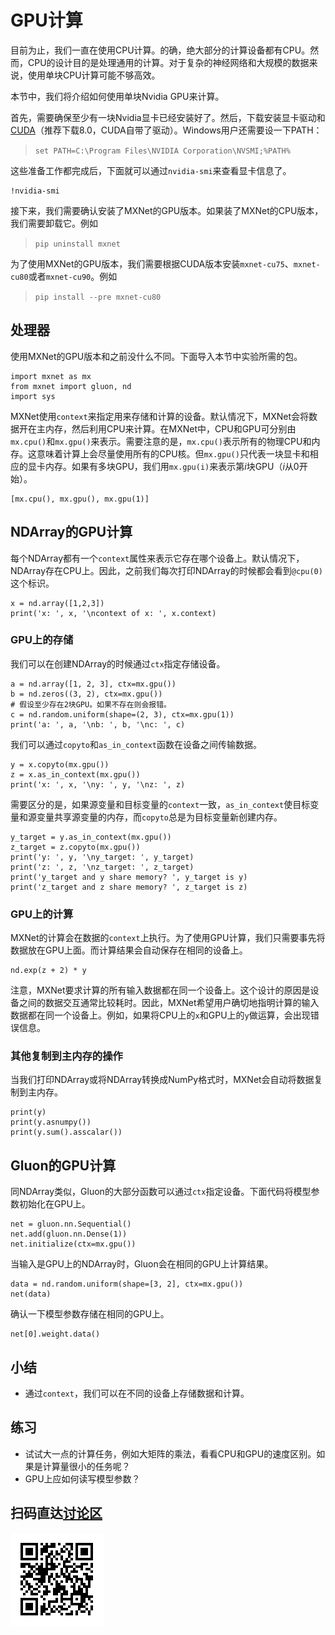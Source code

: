 # GPU计算

目前为止，我们一直在使用CPU计算。的确，绝大部分的计算设备都有CPU。然而，CPU的设计目的是处理通用的计算。对于复杂的神经网络和大规模的数据来说，使用单块CPU计算可能不够高效。

本节中，我们将介绍如何使用单块Nvidia GPU来计算。

首先，需要确保至少有一块Nvidia显卡已经安装好了。然后，下载安装显卡驱动和[CUDA](https://developer.nvidia.com/cuda-downloads)（推荐下载8.0，CUDA自带了驱动）。Windows用户还需要设一下PATH：

> `set PATH=C:\Program Files\NVIDIA Corporation\NVSMI;%PATH%`

这些准备工作都完成后，下面就可以通过`nvidia-smi`来查看显卡信息了。

```{.python .input  n=1}
!nvidia-smi
```

接下来，我们需要确认安装了MXNet的GPU版本。如果装了MXNet的CPU版本，我们需要卸载它。例如

> `pip uninstall mxnet`

为了使用MXNet的GPU版本，我们需要根据CUDA版本安装`mxnet-cu75`、`mxnet-cu80`或者`mxnet-cu90`。例如

> `pip install --pre mxnet-cu80`

## 处理器

使用MXNet的GPU版本和之前没什么不同。下面导入本节中实验所需的包。

```{.python .input}
import mxnet as mx
from mxnet import gluon, nd
import sys
```

MXNet使用`context`来指定用来存储和计算的设备。默认情况下，MXNet会将数据开在主内存，然后利用CPU来计算。在MXNet中，CPU和GPU可分别由`mx.cpu()`和`mx.gpu()`来表示。需要注意的是，`mx.cpu()`表示所有的物理CPU和内存。这意味着计算上会尽量使用所有的CPU核。但`mx.gpu()`只代表一块显卡和相应的显卡内存。如果有多块GPU，我们用`mx.gpu(i)`来表示第$i$块GPU（$i$从0开始）。

```{.python .input  n=3}
[mx.cpu(), mx.gpu(), mx.gpu(1)]
```

## NDArray的GPU计算

每个NDArray都有一个`context`属性来表示它存在哪个设备上。默认情况下，NDArray存在CPU上。因此，之前我们每次打印NDArray的时候都会看到`@cpu(0)`这个标识。

```{.python .input  n=4}
x = nd.array([1,2,3])
print('x: ', x, '\ncontext of x: ', x.context)
```

### GPU上的存储

我们可以在创建NDArray的时候通过`ctx`指定存储设备。

```{.python .input  n=5}
a = nd.array([1, 2, 3], ctx=mx.gpu())
b = nd.zeros((3, 2), ctx=mx.gpu())
# 假设至少存在2块GPU。如果不存在则会报错。
c = nd.random.uniform(shape=(2, 3), ctx=mx.gpu(1)) 
print('a: ', a, '\nb: ', b, '\nc: ', c)
```

我们可以通过`copyto`和`as_in_context`函数在设备之间传输数据。

```{.python .input  n=7}
y = x.copyto(mx.gpu())
z = x.as_in_context(mx.gpu())
print('x: ', x, '\ny: ', y, '\nz: ', z)
```

需要区分的是，如果源变量和目标变量的`context`一致，`as_in_context`使目标变量和源变量共享源变量的内存，而`copyto`总是为目标变量新创建内存。

```{.python .input  n=8}
y_target = y.as_in_context(mx.gpu())
z_target = z.copyto(mx.gpu())
print('y: ', y, '\ny_target: ', y_target)
print('z: ', z, '\nz_target: ', z_target)
print('y_target and y share memory? ', y_target is y)
print('z_target and z share memory? ', z_target is z)
```

### GPU上的计算

MXNet的计算会在数据的`context`上执行。为了使用GPU计算，我们只需要事先将数据放在GPU上面。而计算结果会自动保存在相同的设备上。

```{.python .input  n=9}
nd.exp(z + 2) * y
```

注意，MXNet要求计算的所有输入数据都在同一个设备上。这个设计的原因是设备之间的数据交互通常比较耗时。因此，MXNet希望用户确切地指明计算的输入数据都在同一个设备上。例如，如果将CPU上的`x`和GPU上的`y`做运算，会出现错误信息。

### 其他复制到主内存的操作

当我们打印NDArray或将NDArray转换成NumPy格式时，MXNet会自动将数据复制到主内存。

```{.python .input  n=11}
print(y)
print(y.asnumpy())
print(y.sum().asscalar())
```

## Gluon的GPU计算

同NDArray类似，Gluon的大部分函数可以通过`ctx`指定设备。下面代码将模型参数初始化在GPU上。

```{.python .input  n=12}
net = gluon.nn.Sequential()
net.add(gluon.nn.Dense(1))
net.initialize(ctx=mx.gpu())
```

当输入是GPU上的NDArray时，Gluon会在相同的GPU上计算结果。

```{.python .input  n=13}
data = nd.random.uniform(shape=[3, 2], ctx=mx.gpu())
net(data)
```

确认一下模型参数存储在相同的GPU上。

```{.python .input  n=14}
net[0].weight.data()
```

## 小结

* 通过`context`，我们可以在不同的设备上存储数据和计算。

## 练习

* 试试大一点的计算任务，例如大矩阵的乘法，看看CPU和GPU的速度区别。如果是计算量很小的任务呢？
* GPU上应如何读写模型参数？

## 扫码直达[讨论区](https://discuss.gluon.ai/t/topic/988)

![](../img/qr_use-gpu.svg)
